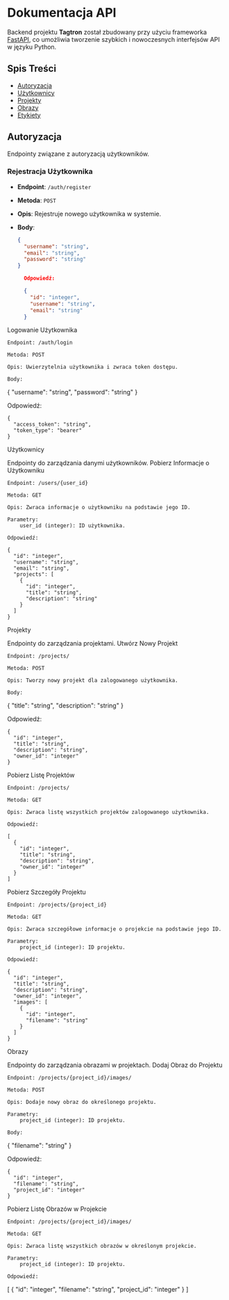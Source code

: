 # Dokumentacja API

Backend projektu **Tagtron** został zbudowany przy użyciu frameworka [FastAPI](https://fastapi.tiangolo.com/), co umożliwia tworzenie szybkich i nowoczesnych interfejsów API w języku Python.

## Spis Treści

- [Autoryzacja](#autoryzacja)
- [Użytkownicy](#użytkownicy)
- [Projekty](#projekty)
- [Obrazy](#obrazy)
- [Etykiety](#etykiety)

## Autoryzacja

Endpointy związane z autoryzacją użytkowników.

### Rejestracja Użytkownika

- **Endpoint**: `/auth/register`
- **Metoda**: `POST`
- **Opis**: Rejestruje nowego użytkownika w systemie.
- **Body**:

  ```json
  {
    "username": "string",
    "email": "string",
    "password": "string"
  }

    Odpowiedź:

    {
      "id": "integer",
      "username": "string",
      "email": "string"
    }

Logowanie Użytkownika

    Endpoint: /auth/login

    Metoda: POST

    Opis: Uwierzytelnia użytkownika i zwraca token dostępu.

    Body:

{
  "username": "string",
  "password": "string"
}

Odpowiedź:

    {
      "access_token": "string",
      "token_type": "bearer"
    }

Użytkownicy

Endpointy do zarządzania danymi użytkowników.
Pobierz Informacje o Użytkowniku

    Endpoint: /users/{user_id}

    Metoda: GET

    Opis: Zwraca informacje o użytkowniku na podstawie jego ID.

    Parametry:
        user_id (integer): ID użytkownika.

    Odpowiedź:

    {
      "id": "integer",
      "username": "string",
      "email": "string",
      "projects": [
        {
          "id": "integer",
          "title": "string",
          "description": "string"
        }
      ]
    }

Projekty

Endpointy do zarządzania projektami.
Utwórz Nowy Projekt

    Endpoint: /projects/

    Metoda: POST

    Opis: Tworzy nowy projekt dla zalogowanego użytkownika.

    Body:

{
  "title": "string",
  "description": "string"
}

Odpowiedź:

    {
      "id": "integer",
      "title": "string",
      "description": "string",
      "owner_id": "integer"
    }

Pobierz Listę Projektów

    Endpoint: /projects/

    Metoda: GET

    Opis: Zwraca listę wszystkich projektów zalogowanego użytkownika.

    Odpowiedź:

    [
      {
        "id": "integer",
        "title": "string",
        "description": "string",
        "owner_id": "integer"
      }
    ]

Pobierz Szczegóły Projektu

    Endpoint: /projects/{project_id}

    Metoda: GET

    Opis: Zwraca szczegółowe informacje o projekcie na podstawie jego ID.

    Parametry:
        project_id (integer): ID projektu.

    Odpowiedź:

    {
      "id": "integer",
      "title": "string",
      "description": "string",
      "owner_id": "integer",
      "images": [
        {
          "id": "integer",
          "filename": "string"
        }
      ]
    }

Obrazy

Endpointy do zarządzania obrazami w projektach.
Dodaj Obraz do Projektu

    Endpoint: /projects/{project_id}/images/

    Metoda: POST

    Opis: Dodaje nowy obraz do określonego projektu.

    Parametry:
        project_id (integer): ID projektu.

    Body:

{
  "filename": "string"
}

Odpowiedź:

    {
      "id": "integer",
      "filename": "string",
      "project_id": "integer"
    }

Pobierz Listę Obrazów w Projekcie

    Endpoint: /projects/{project_id}/images/

    Metoda: GET

    Opis: Zwraca listę wszystkich obrazów w określonym projekcie.

    Parametry:
        project_id (integer): ID projektu.

    Odpowiedź:

[
  {
    "id": "integer",
    "filename": "string",
    "project_id": "integer"
  }
]
